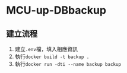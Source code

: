 # MCU-up-DBbackup

建立流程
---
1. 建立`.env`檔，填入相應資訊
2. 執行`docker build -t backup .`
3. 執行`docker run -dti --name backup backup`


